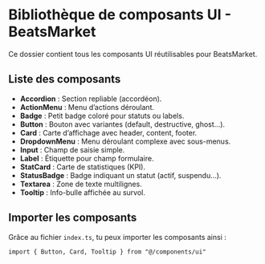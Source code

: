 # Bibliothèque de composants UI - BeatsMarket

Ce dossier contient tous les composants UI réutilisables pour BeatsMarket.

## Liste des composants

- **Accordion** : Section repliable (accordéon).
- **ActionMenu** : Menu d’actions déroulant.
- **Badge** : Petit badge coloré pour statuts ou labels.
- **Button** : Bouton avec variantes (default, destructive, ghost...).
- **Card** : Carte d’affichage avec header, content, footer.
- **DropdownMenu** : Menu déroulant complexe avec sous-menus.
- **Input** : Champ de saisie simple.
- **Label** : Étiquette pour champ formulaire.
- **StatCard** : Carte de statistiques (KPI).
- **StatusBadge** : Badge indiquant un statut (actif, suspendu...).
- **Textarea** : Zone de texte multilignes.
- **Tooltip** : Info-bulle affichée au survol.

## Importer les composants

Grâce au fichier `index.ts`, tu peux importer les composants ainsi :

```tsx
import { Button, Card, Tooltip } from "@/components/ui"
